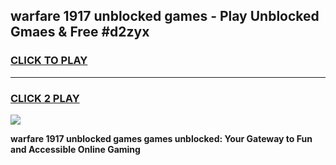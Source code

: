 
## warfare 1917 unblocked games - Play Unblocked Gmaes & Free #d2zyx
<h3>
<a href="https://premium.freeplayer.one?title=warfare_1917_unblocked_games&ref=01M">CLICK TO PLAY</a></h3>
<hr>

<h3>
<a href="https://premium.freeplayer.one?title=warfare_1917_unblocked_games&ref=01M">CLICK 2 PLAY</a>
  
</h3>

<a href="https://premium.freeplayer.one?title=warfare_1917_unblocked_games&ref=01M"><img src="https://clearcache.store/games.png"></a>


**warfare 1917 unblocked games games unblocked: Your Gateway to Fun and Accessible Online Gaming**
